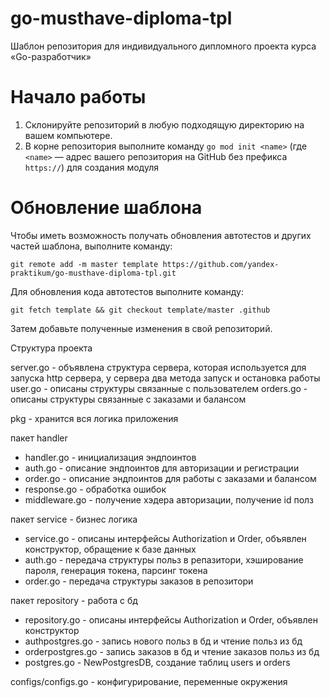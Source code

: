 # go-musthave-diploma-tpl

Шаблон репозитория для индивидуального дипломного проекта курса «Go-разработчик»

# Начало работы

1. Склонируйте репозиторий в любую подходящую директорию на вашем компьютере.
2. В корне репозитория выполните команду `go mod init <name>` (где `<name>` — адрес вашего репозитория на GitHub без
   префикса `https://`) для создания модуля

# Обновление шаблона

Чтобы иметь возможность получать обновления автотестов и других частей шаблона, выполните команду:

```
git remote add -m master template https://github.com/yandex-praktikum/go-musthave-diploma-tpl.git
```

Для обновления кода автотестов выполните команду:

```
git fetch template && git checkout template/master .github
```

Затем добавьте полученные изменения в свой репозиторий.

Структура проекта 


server.go - объявлена структура сервера, которая используется для запуска http сервера, у сервера два метода запуск и остановка работы
user.go - описаны структуры связанные с пользователем
orders.go - описаны структуры связанные с заказами и балансом

pkg - хранится вся логика приложения

пакет handler
- handler.go - инициализация эндпоинтов
- auth.go - описание эндпоинтов для авторизации и регистрации 
- order.go - описание эндпоинтов для работы с заказами и балансом 
- response.go - обработка ошибок
- middleware.go - получение хэдера авторизации, получение id полз

пакет service - бизнес логика
- service.go - описаны интерфейсы Authorization и Order, объявлен конструктор, обращение к базе данных
- auth.go - передача структуры польз в репазитори, хэширование пароля, генерация токена, парсинг токена
- order.go - передача структуры заказов в репозитори


пакет repository - работа с бд
- repository.go - описаны интерфейсы Authorization и Order, объявлен конструктор
- authpostgres.go - запись нового польз в бд и чтение польз из бд
- orderpostgres.go - запись заказов в бд и чтение заказов польз из бд
- postgres.go - NewPostgresDB, создание таблиц users и orders


configs/configs.go - конфигурирование, переменные окружения

